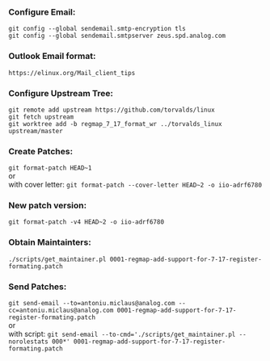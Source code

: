 ### Configure Email:
`git config --global sendemail.smtp-encryption tls`  
`git config --global sendemail.smtpserver zeus.spd.analog.com`  

### Outlook Email format:
`https://elinux.org/Mail_client_tips`  

### Configure Upstream Tree:
`git remote add upstream https://github.com/torvalds/linux`  
`git fetch upstream`  
`git worktree add -b regmap_7_17_format_wr ../torvalds_linux upstream/master` 

### Create Patches:
`git format-patch HEAD~1`  
or  
with cover letter: `git format-patch --cover-letter HEAD~2 -o iio-adrf6780`  

### New patch version:
`git format-patch -v4 HEAD~2 -o iio-adrf6780`  

### Obtain Maintainters:
`./scripts/get_maintainer.pl 0001-regmap-add-support-for-7-17-register-formating.patch`  

### Send Patches:
`git send-email --to=antoniu.miclaus@analog.com --cc=antoniu.miclaus@analog.com 0001-regmap-add-support-for-7-17-register-formating.patch`  
or  
with script: `git send-email --to-cmd='./scripts/get_maintainer.pl --norolestats 000*' 0001-regmap-add-support-for-7-17-register-formating.patch`  
